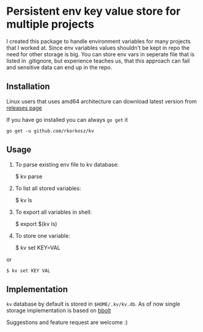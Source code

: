 # Persistent env key value store for multiple projects

I created this package to handle environment variables for many projects that I worked at.
Since env variables values shouldn't be kept in repo the need for other storage is big.
You can store env vars in seperate file that is listed in .gitignore, but experience teaches us,
that this approach can fail and sensitive data can end up in the repo.

## Installation

Linux users that uses amd64 architecture can download latest version from [releases page](https://github.com/rkorkosz/kv/releases)

If you have go installed you can always `go get` it

```
go get -u github.com/rkorkosz/kv
```

## Usage

1. To parse existing env file to kv database:

    $ kv parse <filename>

2. To list all stored variables:

    $ kv ls

3. To export all variables in shell:

    $ export $(kv ls)

4. To store one variable:

    $ kv set KEY=VAL

or

    $ kv set KEY VAL

## Implementation

`kv` database by default is stored in `$HOME/.kv/kv.db`.
As of now single storage implementation is based on [bbolt](https://github.com/etcd-io/bbolt)

Suggestions and feature request are welcome :)
